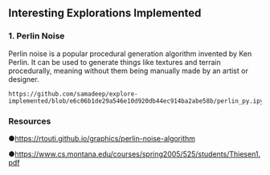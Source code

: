 ## Interesting Explorations Implemented

### 1. Perlin Noise
Perlin noise is a popular procedural generation algorithm invented by Ken Perlin. It can be used to generate things like textures and terrain procedurally, meaning without them being manually made by an artist or designer.


    https://github.com/samadeep/explore-implemented/blob/e6c06b1de29a546e10d920db44ec914ba2abe58b/perlin_py.ipynb


### Resources 

●https://rtouti.github.io/graphics/perlin-noise-algorithm

●https://www.cs.montana.edu/courses/spring2005/525/students/Thiesen1.pdf





